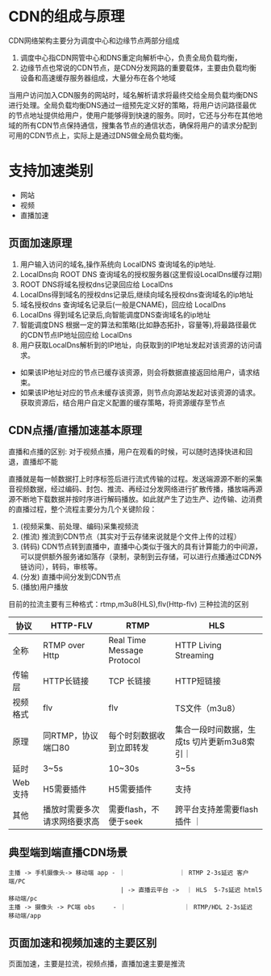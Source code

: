 #  CDN的组成与原理

CDN网络架构主要分为调度中心和边缘节点两部分组成

1. 调度中心指CDN网管中心和DNS重定向解析中心，负责全局负载均衡，
2. 边缘节点也常说的CDN节点，是CDN分发网路的重要载体，主要由负载均衡设备和高速缓存服务器组成，大量分布在各个地域

当用户访问加入CDN服务的网站时，域名解析请求将最终交给全局负载均衡DNS进行处理。全局负载均衡DNS通过一组预先定义好的策略，将用户访问路径最优的节点地址提供给用户，使用户能够得到快速的服务。同时，它还与分布在其他地域的所有CDN节点保持通信，搜集各节点的通信状态，确保将用户的请求分配到可用的CDN节点上，实际上是通过DNS做全局负载均衡。
  
# 支持加速类别

* 网站
* 视频
* 直播加速

## 页面加速原理

1. 用户输入访问的域名,操作系统向 LocalDNS 查询域名的ip地址.
2. LocalDns向 ROOT DNS 查询域名的授权服务器(这里假设LocalDns缓存过期)
3. ROOT DNS将域名授权dns记录回应给 LocalDns
4. LocalDns得到域名的授权dns记录后,继续向域名授权dns查询域名的ip地址
5. 域名授权dns 查询域名记录后(一般是CNAME)，回应给 LocalDns
6. LocalDns 得到域名记录后,向智能调度DNS查询域名的ip地址
7. 智能调度DNS 根据一定的算法和策略(比如静态拓扑，容量等),将最路径最优的CDN节点IP地址回应给 LocalDns
8. 用户获取LocalDns解析到的IP地址，向获取到的IP地址发起对该资源的访问请求。
  - 如果该IP地址对应的节点已缓存该资源，则会将数据直接返回给用户，请求结束。
  - 如果该IP地址对应的节点未缓存该资源，则节点向源站发起对该资源的请求。获取资源后，结合用户自定义配置的缓存策略，将资源缓存至节点

## CDN点播/直播加速基本原理

直播和点播的区别: 对于视频点播，用户在观看的时候，可以随时选择快进和回退，直播却不能

直播就是每一帧数据打上时序标签后进行流式传输的过程。发送端源源不断的采集音视频数据，经过编码、封包、推流、再经过分发网络进行扩散传播，播放端再源源不断地下载数据并按时序进行解码播放。如此就产生了边生产、边传输、边消费的直播过程，整个流程主要分为几个关键阶段：

1. (视频采集、前处理、编码)采集视频流 
2. (推流) 推流到CDN节点（其实对于云存储来说就是个文件上传的过程）
3. (转码) CDN节点转到直播中，直播中心类似于强大的具有计算能力的中间源，可以提供额外服务诸如落存（录制，录制到云存储，可以进行点播通过CDN外链访问），转码，审核等。
4. (分发) 直播中间分发到CDN节点
5. (播放)用户播放

目前的拉流主要有三种格式：rtmp,m3u8(HLS),flv(Http-flv) 三种拉流的区别

|  协议	   |  HTTP-FLV               |      RTMP                  |   HLS                 |
| -------  | ----------------------- | -------------------------- |  -------------------- |
| 全称     | RTMP over Http          | Real Time Message Protocol | HTTP Living Streaming |
| 传输层   | HTTP长链接              | TCP 长链接                 |  HTTP短链接           |
| 视频格式 | flv                     | flv                        | TS文件（m3u8）        | 
| 原理     | 同RTMP，协议端口80      | 每个时刻数据收到立即转发   | 集合一段时间数据，生成ts 切片更新m3u8索引｜
| 延时     | 3~5s                    | 10~30s                     | 3~5s                          |
| Web支持  | H5需要插件              | H5需要插件                 | 支持                          | 
| 其他     | 播放时需要多次请求网络要求高 | 需要flash，不便于seek | 跨平台支持差需要flash插件     ｜

## 典型端到端直播CDN场景

```
主播 -> 手机摄像头-> 移动端 app - ｜               ｜ RTMP 2-3s延迟 客户端/PC
                               | -> 直播云平台 ->  ｜ HLS  5-7s延迟 html5 移动端/pc   
主播 -> 摄像头 -> PC端 obs     - ｜                ｜ RTMP/HDL 2-3s延迟  移动端/app 
```

## 页面加速和视频加速的主要区别

页面加速，主要是拉流，视频点播，直播加速主要是推流

